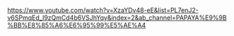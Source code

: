 https://www.youtube.com/watch?v=XzaYDv48-eE&list=PL7enJ2-v6SPmqEd_I9zQmCd4b6VSJhYqy&index=2&ab_channel=PAPAYA%E9%9B%BB%E8%85%A6%E6%95%99%E5%AE%A4